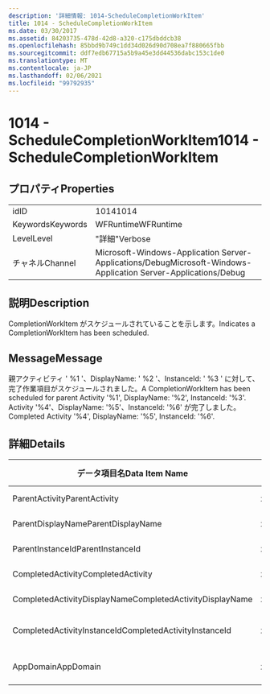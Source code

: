 ```yaml
---
description: '詳細情報: 1014-ScheduleCompletionWorkItem'
title: 1014 - ScheduleCompletionWorkItem
ms.date: 03/30/2017
ms.assetid: 84203735-478d-42d8-a320-c175dbddcb38
ms.openlocfilehash: 85bbd9b749c1dd34d026d90d708ea7f880665fbb
ms.sourcegitcommit: ddf7edb67715a5b9a45e3dd44536dabc153c1de0
ms.translationtype: MT
ms.contentlocale: ja-JP
ms.lasthandoff: 02/06/2021
ms.locfileid: "99792935"
---
```

# <a name="1014---schedulecompletionworkitem"></a><span data-ttu-id="19a01-103">1014 - ScheduleCompletionWorkItem</span><span class="sxs-lookup"><span data-stu-id="19a01-103">1014 - ScheduleCompletionWorkItem</span></span>

## <a name="properties"></a><span data-ttu-id="19a01-104">プロパティ</span><span class="sxs-lookup"><span data-stu-id="19a01-104">Properties</span></span>  
  
|||  
|-|-|  
|<span data-ttu-id="19a01-105">id</span><span class="sxs-lookup"><span data-stu-id="19a01-105">ID</span></span>|<span data-ttu-id="19a01-106">1014</span><span class="sxs-lookup"><span data-stu-id="19a01-106">1014</span></span>|  
|<span data-ttu-id="19a01-107">Keywords</span><span class="sxs-lookup"><span data-stu-id="19a01-107">Keywords</span></span>|<span data-ttu-id="19a01-108">WFRuntime</span><span class="sxs-lookup"><span data-stu-id="19a01-108">WFRuntime</span></span>|  
|<span data-ttu-id="19a01-109">Level</span><span class="sxs-lookup"><span data-stu-id="19a01-109">Level</span></span>|<span data-ttu-id="19a01-110">"詳細"</span><span class="sxs-lookup"><span data-stu-id="19a01-110">Verbose</span></span>|  
|<span data-ttu-id="19a01-111">チャネル</span><span class="sxs-lookup"><span data-stu-id="19a01-111">Channel</span></span>|<span data-ttu-id="19a01-112">Microsoft-Windows-Application Server-Applications/Debug</span><span class="sxs-lookup"><span data-stu-id="19a01-112">Microsoft-Windows-Application Server-Applications/Debug</span></span>|  
  
## <a name="description"></a><span data-ttu-id="19a01-113">説明</span><span class="sxs-lookup"><span data-stu-id="19a01-113">Description</span></span>  

 <span data-ttu-id="19a01-114">CompletionWorkItem がスケジュールされていることを示します。</span><span class="sxs-lookup"><span data-stu-id="19a01-114">Indicates a CompletionWorkItem has been scheduled.</span></span>  
  
## <a name="message"></a><span data-ttu-id="19a01-115">Message</span><span class="sxs-lookup"><span data-stu-id="19a01-115">Message</span></span>  

 <span data-ttu-id="19a01-116">親アクティビティ ' %1 '、DisplayName: ' %2 '、InstanceId: ' %3 ' に対して、完了作業項目がスケジュールされました。</span><span class="sxs-lookup"><span data-stu-id="19a01-116">A CompletionWorkItem has been scheduled for parent Activity '%1', DisplayName: '%2', InstanceId: '%3'.</span></span>  <span data-ttu-id="19a01-117">Activity '%4'、DisplayName: '%5'、InstanceId: '%6' が完了しました。</span><span class="sxs-lookup"><span data-stu-id="19a01-117">Completed Activity '%4', DisplayName: '%5', InstanceId: '%6'.</span></span>  
  
## <a name="details"></a><span data-ttu-id="19a01-118">詳細</span><span class="sxs-lookup"><span data-stu-id="19a01-118">Details</span></span>  
  
|<span data-ttu-id="19a01-119">データ項目名</span><span class="sxs-lookup"><span data-stu-id="19a01-119">Data Item Name</span></span>|<span data-ttu-id="19a01-120">データ項目の型</span><span class="sxs-lookup"><span data-stu-id="19a01-120">Data Item Type</span></span>|<span data-ttu-id="19a01-121">説明</span><span class="sxs-lookup"><span data-stu-id="19a01-121">Description</span></span>|  
|--------------------|--------------------|-----------------|  
|<span data-ttu-id="19a01-122">ParentActivity</span><span class="sxs-lookup"><span data-stu-id="19a01-122">ParentActivity</span></span>|<span data-ttu-id="19a01-123">xs:string</span><span class="sxs-lookup"><span data-stu-id="19a01-123">xs:string</span></span>|<span data-ttu-id="19a01-124">親アクティビティの型名。</span><span class="sxs-lookup"><span data-stu-id="19a01-124">The type name of the parent activity.</span></span>|  
|<span data-ttu-id="19a01-125">ParentDisplayName</span><span class="sxs-lookup"><span data-stu-id="19a01-125">ParentDisplayName</span></span>|<span data-ttu-id="19a01-126">xs:string</span><span class="sxs-lookup"><span data-stu-id="19a01-126">xs:string</span></span>|<span data-ttu-id="19a01-127">親アクティビティの表示名。</span><span class="sxs-lookup"><span data-stu-id="19a01-127">The display name of the parent activity.</span></span>|  
|<span data-ttu-id="19a01-128">ParentInstanceId</span><span class="sxs-lookup"><span data-stu-id="19a01-128">ParentInstanceId</span></span>|<span data-ttu-id="19a01-129">xs:string</span><span class="sxs-lookup"><span data-stu-id="19a01-129">xs:string</span></span>|<span data-ttu-id="19a01-130">親アクティビティのインスタンス ID。</span><span class="sxs-lookup"><span data-stu-id="19a01-130">The instance id of the parent activity.</span></span>|  
|<span data-ttu-id="19a01-131">CompletedActivity</span><span class="sxs-lookup"><span data-stu-id="19a01-131">CompletedActivity</span></span>|<span data-ttu-id="19a01-132">xs:string</span><span class="sxs-lookup"><span data-stu-id="19a01-132">xs:string</span></span>|<span data-ttu-id="19a01-133">完了したアクティビティの型名。</span><span class="sxs-lookup"><span data-stu-id="19a01-133">The type name of the completed activity.</span></span>|  
|<span data-ttu-id="19a01-134">CompletedActivityDisplayName</span><span class="sxs-lookup"><span data-stu-id="19a01-134">CompletedActivityDisplayName</span></span>|<span data-ttu-id="19a01-135">xs:string</span><span class="sxs-lookup"><span data-stu-id="19a01-135">xs:string</span></span>|<span data-ttu-id="19a01-136">完了したアクティビティの表示名。</span><span class="sxs-lookup"><span data-stu-id="19a01-136">The display name of the completed activity.</span></span>|  
|<span data-ttu-id="19a01-137">CompletedActivityInstanceId</span><span class="sxs-lookup"><span data-stu-id="19a01-137">CompletedActivityInstanceId</span></span>|<span data-ttu-id="19a01-138">xs:string</span><span class="sxs-lookup"><span data-stu-id="19a01-138">xs:string</span></span>|<span data-ttu-id="19a01-139">完了したアクティビティのインスタンス ID。</span><span class="sxs-lookup"><span data-stu-id="19a01-139">The instance id of the completed activity.</span></span>|  
|<span data-ttu-id="19a01-140">AppDomain</span><span class="sxs-lookup"><span data-stu-id="19a01-140">AppDomain</span></span>|<span data-ttu-id="19a01-141">xs:string</span><span class="sxs-lookup"><span data-stu-id="19a01-141">xs:string</span></span>|<span data-ttu-id="19a01-142">AppDomain.CurrentDomain.FriendlyName で返される文字列。</span><span class="sxs-lookup"><span data-stu-id="19a01-142">The string returned by AppDomain.CurrentDomain.FriendlyName.</span></span>|
